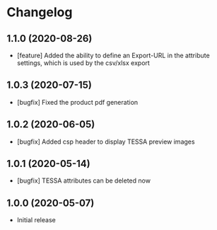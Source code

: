 # Changelog

## 1.1.0 (2020-08-26)
* [feature] Added the ability to define an Export-URL in the attribute settings, which is used by the csv/xlsx export

## 1.0.3 (2020-07-15)
* [bugfix] Fixed the product pdf generation

## 1.0.2 (2020-06-05)
* [bugfix] Added csp header to display TESSA preview images

## 1.0.1 (2020-05-14)
* [bugfix] TESSA attributes can be deleted now

## 1.0.0 (2020-05-07)
* Initial release
